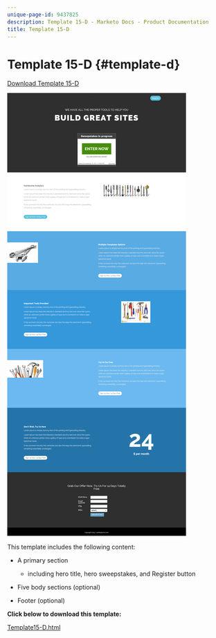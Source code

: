 ```yaml
---
unique-page-id: 9437825
description: Template 15-D - Marketo Docs - Product Documentation
title: Template 15-D
---
```


# Template 15-D {#template-d}

[Download Template 15-D](https://docs.marketo.com/download/attachments/9437825/template-15d.html?version=1&modificationdate=1438980509000&api=v2)

![](assets/image2015-8-13-13-3a56-3a26.png)

This template includes the following content:

* A primary section

    * including hero title, hero sweepstakes, and Register button

* Five body sections (optional)
* Footer (optional)

**Click below to download this template:**

[Template15-D.html](https://docs.marketo.com/download/attachments/9437825/template-15d.html?version=1&modificationdate=1438980509000&api=v2)
